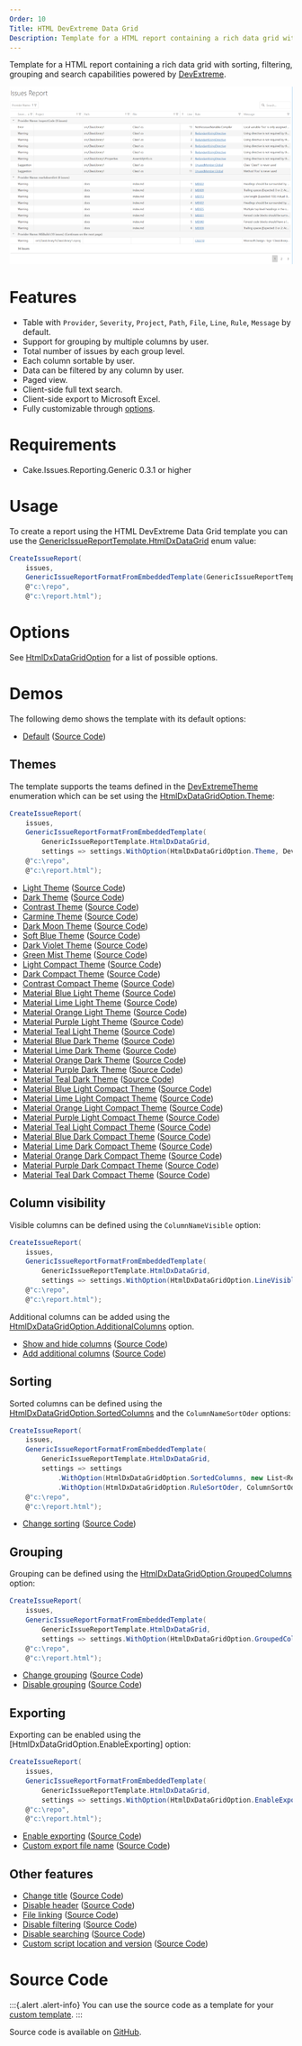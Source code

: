 ```yaml
---
Order: 10
Title: HTML DevExtreme Data Grid
Description: Template for a HTML report containing a rich data grid with sorting, filtering, grouping and search capabilities.
---
```

Template for a HTML report containing a rich data grid with sorting, filtering, grouping and search capabilities powered by [DevExtreme].

![HTML DevExtreme Data Grid](htmldxdatagrid01.png "HTML DevExtreme Data Grid")

# Features

* Table with `Provider`, `Severity`, `Project`, `Path`, `File`, `Line`, `Rule`, `Message` by default.
* Support for grouping by multiple columns by user.
* Total number of issues by each group level.
* Each column sortable by user.
* Data can be filtered by any column by user.
* Paged view.
* Client-side full text search.
* Client-side export to Microsoft Excel.
* Fully customizable through [options](#options).

# Requirements

* Cake.Issues.Reporting.Generic 0.3.1 or higher

# Usage

To create a report using the HTML DevExtreme Data Grid template you can use the [GenericIssueReportTemplate.HtmlDxDataGrid] enum value:

```csharp
CreateIssueReport(
    issues,
    GenericIssueReportFormatFromEmbeddedTemplate(GenericIssueReportTemplate.HtmlDxDataGrid),
    @"c:\repo",
    @"c:\report.html");
```

# Options

See [HtmlDxDataGridOption] for a list of possible options.

# Demos

The following demo shows the template with its default options:

* <a href="htmldxdatagrid-demo-default.html" target="_blank">Default</a>
  (<a href="https://github.com/cake-contrib/Cake.Issues.Reporting.Generic/blob/develop/demos/build/create-reports/create-reports-htmldxdatagrid-default.cake" target="_blank">Source Code</a>)

## Themes

The template supports the teams defined in the [DevExtremeTheme] enumeration which can be set using the [HtmlDxDataGridOption.Theme]:

```csharp
CreateIssueReport(
    issues,
    GenericIssueReportFormatFromEmbeddedTemplate(
        GenericIssueReportTemplate.HtmlDxDataGrid,
        settings => settings.WithOption(HtmlDxDataGridOption.Theme, DevExtremeTheme.MaterialBlueLight)),
    @"c:\repo",
    @"c:\report.html");
```

* <a href="htmldxdatagrid-demo-theme-light.html" target="_blank">Light Theme</a>
  (<a href="https://github.com/cake-contrib/Cake.Issues.Reporting.Generic/blob/develop/demos/build/create-reports/create-reports-htmldxdatagrid-theme-light.cake" target="_blank">Source Code</a>)
* <a href="htmldxdatagrid-demo-theme-dark.html" target="_blank">Dark Theme</a>
  (<a href="https://github.com/cake-contrib/Cake.Issues.Reporting.Generic/blob/develop/demos/build/create-reports/create-reports-htmldxdatagrid-theme-dark.cake" target="_blank">Source Code</a>)
* <a href="htmldxdatagrid-demo-theme-contrast.html" target="_blank">Contrast Theme</a>
  (<a href="https://github.com/cake-contrib/Cake.Issues.Reporting.Generic/blob/develop/demos/build/create-reports/create-reports-htmldxdatagrid-theme-contrast.cake" target="_blank">Source Code</a>)
* <a href="htmldxdatagrid-demo-theme-carmine.html" target="_blank">Carmine Theme</a>
  (<a href="https://github.com/cake-contrib/Cake.Issues.Reporting.Generic/blob/develop/demos/build/create-reports/create-reports-htmldxdatagrid-theme-carmine.cake" target="_blank">Source Code</a>)
* <a href="htmldxdatagrid-demo-theme-darkmoon.html" target="_blank">Dark Moon Theme</a>
  (<a href="https://github.com/cake-contrib/Cake.Issues.Reporting.Generic/blob/develop/demos/build/create-reports/create-reports-htmldxdatagrid-theme-darkmoon.cake" target="_blank">Source Code</a>)
* <a href="htmldxdatagrid-demo-theme-softblue.html" target="_blank">Soft Blue Theme</a>
  (<a href="https://github.com/cake-contrib/Cake.Issues.Reporting.Generic/blob/develop/demos/build/create-reports/create-reports-htmldxdatagrid-theme-softblue.cake" target="_blank">Source Code</a>)
* <a href="htmldxdatagrid-demo-theme-darkviolet.html" target="_blank">Dark Violet Theme</a>
  (<a href="https://github.com/cake-contrib/Cake.Issues.Reporting.Generic/blob/develop/demos/build/create-reports/create-reports-htmldxdatagrid-theme-darkviolet.cake" target="_blank">Source Code</a>)
* <a href="htmldxdatagrid-demo-theme-greenmist.html" target="_blank">Green Mist Theme</a>
  (<a href="https://github.com/cake-contrib/Cake.Issues.Reporting.Generic/blob/develop/demos/build/create-reports/create-reports-htmldxdatagrid-theme-greenmist.cake" target="_blank">Source Code</a>)
* <a href="htmldxdatagrid-demo-theme-lightcompact.html" target="_blank">Light Compact Theme</a>
  (<a href="https://github.com/cake-contrib/Cake.Issues.Reporting.Generic/blob/develop/demos/build/create-reports/create-reports-htmldxdatagrid-theme-lightcompact.cake" target="_blank">Source Code</a>)
* <a href="htmldxdatagrid-demo-theme-darkcompact.html" target="_blank">Dark Compact Theme</a>
  (<a href="https://github.com/cake-contrib/Cake.Issues.Reporting.Generic/blob/develop/demos/build/create-reports/create-reports-htmldxdatagrid-theme-darkcompact.cake" target="_blank">Source Code</a>)
* <a href="htmldxdatagrid-demo-theme-contrastcompact.html" target="_blank">Contrast Compact Theme</a>
  (<a href="https://github.com/cake-contrib/Cake.Issues.Reporting.Generic/blob/develop/demos/build/create-reports/create-reports-htmldxdatagrid-theme-contrastcompact.cake" target="_blank">Source Code</a>)
* <a href="htmldxdatagrid-demo-theme-materialbluelight.html" target="_blank">Material Blue Light Theme</a>
  (<a href="https://github.com/cake-contrib/Cake.Issues.Reporting.Generic/blob/develop/demos/build/create-reports/create-reports-htmldxdatagrid-theme-materialbluelight.cake" target="_blank">Source Code</a>)
* <a href="htmldxdatagrid-demo-theme-materiallimelight.html" target="_blank">Material Lime Light Theme</a>
  (<a href="https://github.com/cake-contrib/Cake.Issues.Reporting.Generic/blob/develop/demos/build/create-reports/create-reports-htmldxdatagrid-theme-materiallimelight.cake" target="_blank">Source Code</a>)
* <a href="htmldxdatagrid-demo-theme-materialorangelight.html" target="_blank">Material Orange Light Theme</a>
  (<a href="https://github.com/cake-contrib/Cake.Issues.Reporting.Generic/blob/develop/demos/build/create-reports/create-reports-htmldxdatagrid-theme-materialorangelight.cake" target="_blank">Source Code</a>)
* <a href="htmldxdatagrid-demo-theme-materialpurplelight.html" target="_blank">Material Purple Light Theme</a>
  (<a href="https://github.com/cake-contrib/Cake.Issues.Reporting.Generic/blob/develop/demos/build/create-reports/create-reports-htmldxdatagrid-theme-materialpurplelight.cake" target="_blank">Source Code</a>)
* <a href="htmldxdatagrid-demo-theme-materialteallight.html" target="_blank">Material Teal Light Theme</a>
  (<a href="https://github.com/cake-contrib/Cake.Issues.Reporting.Generic/blob/develop/demos/build/create-reports/create-reports-htmldxdatagrid-theme-materialteallight.cake" target="_blank">Source Code</a>)
* <a href="htmldxdatagrid-demo-theme-materialbluedark.html" target="_blank">Material Blue Dark Theme</a>
  (<a href="https://github.com/cake-contrib/Cake.Issues.Reporting.Generic/blob/develop/demos/build/create-reports/create-reports-htmldxdatagrid-theme-materialbluedark.cake" target="_blank">Source Code</a>)
* <a href="htmldxdatagrid-demo-theme-materiallimedark.html" target="_blank">Material Lime Dark Theme</a>
  (<a href="https://github.com/cake-contrib/Cake.Issues.Reporting.Generic/blob/develop/demos/build/create-reports/create-reports-htmldxdatagrid-theme-materiallimedark.cake" target="_blank">Source Code</a>)
* <a href="htmldxdatagrid-demo-theme-materialorangedark.html" target="_blank">Material Orange Dark Theme</a>
  (<a href="https://github.com/cake-contrib/Cake.Issues.Reporting.Generic/blob/develop/demos/build/create-reports/create-reports-htmldxdatagrid-theme-materialorangedark.cake" target="_blank">Source Code</a>)
* <a href="htmldxdatagrid-demo-theme-materialpurpledark.html" target="_blank">Material Purple Dark Theme</a>
  (<a href="https://github.com/cake-contrib/Cake.Issues.Reporting.Generic/blob/develop/demos/build/create-reports/create-reports-htmldxdatagrid-theme-materialpurpledark.cake" target="_blank">Source Code</a>)
* <a href="htmldxdatagrid-demo-theme-materialtealdark.html" target="_blank">Material Teal Dark Theme</a>
  (<a href="https://github.com/cake-contrib/Cake.Issues.Reporting.Generic/blob/develop/demos/build/create-reports/create-reports-htmldxdatagrid-theme-materialtealdark.cake" target="_blank">Source Code</a>)
* <a href="htmldxdatagrid-demo-theme-materialbluelightcompact.html" target="_blank">Material Blue Light Compact Theme</a>
  (<a href="https://github.com/cake-contrib/Cake.Issues.Reporting.Generic/blob/develop/demos/build/create-reports/create-reports-htmldxdatagrid-theme-materialbluelightcompact.cake" target="_blank">Source Code</a>)
* <a href="htmldxdatagrid-demo-theme-materiallimelightcompact.html" target="_blank">Material Lime Light Compact Theme</a>
  (<a href="https://github.com/cake-contrib/Cake.Issues.Reporting.Generic/blob/develop/demos/build/create-reports/create-reports-htmldxdatagrid-theme-materiallimelightcompact.cake" target="_blank">Source Code</a>)
* <a href="htmldxdatagrid-demo-theme-materialorangelightcompact.html" target="_blank">Material Orange Light Compact Theme</a>
  (<a href="https://github.com/cake-contrib/Cake.Issues.Reporting.Generic/blob/develop/demos/build/create-reports/create-reports-htmldxdatagrid-theme-materialorangelightcompact.cake" target="_blank">Source Code</a>)
* <a href="htmldxdatagrid-demo-theme-materialpurplelightcompact.html" target="_blank">Material Purple Light Compact Theme</a>
  (<a href="https://github.com/cake-contrib/Cake.Issues.Reporting.Generic/blob/develop/demos/build/create-reports/create-reports-htmldxdatagrid-theme-materialpurplelightcompact.cake" target="_blank">Source Code</a>)
* <a href="htmldxdatagrid-demo-theme-materialteallightcompact.html" target="_blank">Material Teal Light Compact Theme</a>
  (<a href="https://github.com/cake-contrib/Cake.Issues.Reporting.Generic/blob/develop/demos/build/create-reports/create-reports-htmldxdatagrid-theme-materialteallightcompact.cake" target="_blank">Source Code</a>)
* <a href="htmldxdatagrid-demo-theme-materialbluedarkcompact.html" target="_blank">Material Blue Dark Compact Theme</a>
  (<a href="https://github.com/cake-contrib/Cake.Issues.Reporting.Generic/blob/develop/demos/build/create-reports/create-reports-htmldxdatagrid-theme-materialbluedarkcompact.cake" target="_blank">Source Code</a>)
* <a href="htmldxdatagrid-demo-theme-materiallimedarkcompact.html" target="_blank">Material Lime Dark Compact Theme</a>
  (<a href="https://github.com/cake-contrib/Cake.Issues.Reporting.Generic/blob/develop/demos/build/create-reports/create-reports-htmldxdatagrid-theme-materiallimedarkcompact.cake" target="_blank">Source Code</a>)
* <a href="htmldxdatagrid-demo-theme-materialorangedarkcompact.html" target="_blank">Material Orange Dark Compact Theme</a>
  (<a href="https://github.com/cake-contrib/Cake.Issues.Reporting.Generic/blob/develop/demos/build/create-reports/create-reports-htmldxdatagrid-theme-materialorangedarkcompact.cake" target="_blank">Source Code</a>)
* <a href="htmldxdatagrid-demo-theme-materialpurpledarkcompact.html" target="_blank">Material Purple Dark Compact Theme</a>
  (<a href="https://github.com/cake-contrib/Cake.Issues.Reporting.Generic/blob/develop/demos/build/create-reports/create-reports-htmldxdatagrid-theme-materialpurpledarkcompact.cake" target="_blank">Source Code</a>)
* <a href="htmldxdatagrid-demo-theme-materialtealdarkcompact.html" target="_blank">Material Teal Dark Compact Theme</a>
  (<a href="https://github.com/cake-contrib/Cake.Issues.Reporting.Generic/blob/develop/demos/build/create-reports/create-reports-htmldxdatagrid-theme-materialtealdarkcompact.cake" target="_blank">Source Code</a>)

## Column visibility

Visible columns can be defined using the `ColumnNameVisible` option:

```csharp
CreateIssueReport(
    issues,
    GenericIssueReportFormatFromEmbeddedTemplate(
        GenericIssueReportTemplate.HtmlDxDataGrid,
        settings => settings.WithOption(HtmlDxDataGridOption.LineVisible, false)),
    @"c:\repo",
    @"c:\report.html");
```

Additional columns can be added using the [HtmlDxDataGridOption.AdditionalColumns] option.

* <a href="htmldxdatagrid-demo-columnhiding.html" target="_blank">Show and hide columns</a>
  (<a href="https://github.com/cake-contrib/Cake.Issues.Reporting.Generic/blob/develop/demos/build/create-reports/create-reports-htmldxdatagrid-hide-columns.cake" target="_blank">Source Code</a>)
* <a href="htmldxdatagrid-demo-additionalcolumns.html" target="_blank">Add additional columns</a>
  (<a href="https://github.com/cake-contrib/Cake.Issues.Reporting.Generic/blob/develop/demos/build/create-reports/create-reports-htmldxdatagrid-additional-columns.cake" target="_blank">Source Code</a>)

## Sorting

Sorted columns can be defined using the [HtmlDxDataGridOption.SortedColumns] and the
`ColumnNameSortOder` options:

```csharp
CreateIssueReport(
    issues,
    GenericIssueReportFormatFromEmbeddedTemplate(
        GenericIssueReportTemplate.HtmlDxDataGrid,
        settings => settings
            .WithOption(HtmlDxDataGridOption.SortedColumns, new List<ReportColumn> { ReportColumn.Rule })
            .WithOption(HtmlDxDataGridOption.RuleSortOder, ColumnSortOderDescending )),
    @"c:\repo",
    @"c:\report.html");
```

* <a href="htmldxdatagrid-demo-sorting.html" target="_blank">Change sorting</a>
  (<a href="https://github.com/cake-contrib/Cake.Issues.Reporting.Generic/blob/develop/demos/build/create-reports/create-reports-htmldxdatagrid-sorting.cake" target="_blank">Source Code</a>)

## Grouping

Grouping can be defined using the [HtmlDxDataGridOption.GroupedColumns] option:

```csharp
CreateIssueReport(
    issues,
    GenericIssueReportFormatFromEmbeddedTemplate(
        GenericIssueReportTemplate.HtmlDxDataGrid,
        settings => settings.WithOption(HtmlDxDataGridOption.GroupedColumns, new List<ReportColumn> { ReportColumn.Rule })),
    @"c:\repo",
    @"c:\report.html");
```

* <a href="htmldxdatagrid-demo-grouping.html" target="_blank">Change grouping</a>
  (<a href="https://github.com/cake-contrib/Cake.Issues.Reporting.Generic/blob/develop/demos/build/create-reports/create-reports-htmldxdatagrid-grouping.cake" target="_blank">Source Code</a>)
* <a href="htmldxdatagrid-demo-disablegrouping.html" target="_blank">Disable grouping</a>
  (<a href="https://github.com/cake-contrib/Cake.Issues.Reporting.Generic/blob/develop/demos/build/create-reports/create-reports-htmldxdatagrid-disable-grouping.cake" target="_blank">Source Code</a>)

## Exporting

Exporting can be enabled using the [HtmlDxDataGridOption.EnableExporting] option:

```csharp
CreateIssueReport(
    issues,
    GenericIssueReportFormatFromEmbeddedTemplate(
        GenericIssueReportTemplate.HtmlDxDataGrid,
        settings => settings.WithOption(HtmlDxDataGridOption.EnableExporting, true)),
    @"c:\repo",
    @"c:\report.html");
```

* <a href="htmldxdatagrid-demo-enableexporting.html" target="_blank">Enable exporting</a>
  (<a href="https://github.com/cake-contrib/Cake.Issues.Reporting.Generic/blob/develop/demos/build/create-reports/create-reports-htmldxdatagrid-enable-exporting.cake" target="_blank">Source Code</a>)
* <a href="htmldxdatagrid-demo-customexportfilename.html" target="_blank">Custom export file name</a>
  (<a href="https://github.com/cake-contrib/Cake.Issues.Reporting.Generic/blob/develop/demos/build/create-reports/create-reports-htmldxdatagrid-custom-export-filename.cake" target="_blank">Source Code</a>)

## Other features

* <a href="htmldxdatagrid-demo-changetitle.html" target="_blank">Change title</a>
  (<a href="https://github.com/cake-contrib/Cake.Issues.Reporting.Generic/blob/develop/demos/build/create-reports/create-reports-htmldxdatagrid-change-title.cake" target="_blank">Source Code</a>)
* <a href="htmldxdatagrid-demo-disableheader.html" target="_blank">Disable header</a>
  (<a href="https://github.com/cake-contrib/Cake.Issues.Reporting.Generic/blob/develop/demos/build/create-reports/create-reports-htmldxdatagrid-disable-header.cake" target="_blank">Source Code</a>)
* <a href="htmldxdatagrid-demo-filelinking.html" target="_blank">File linking</a>
  (<a href="https://github.com/cake-contrib/Cake.Issues.Reporting.Generic/blob/develop/demos/build/create-reports/create-reports-htmldxdatagrid-file-linking.cake" target="_blank">Source Code</a>)
* <a href="htmldxdatagrid-demo-disablefiltering.html" target="_blank">Disable filtering</a>
  (<a href="https://github.com/cake-contrib/Cake.Issues.Reporting.Generic/blob/develop/demos/build/create-reports/create-reports-htmldxdatagrid-disable-filtering.cake" target="_blank">Source Code</a>)
* <a href="htmldxdatagrid-demo-disablesearching.html" target="_blank">Disable searching</a>
  (<a href="https://github.com/cake-contrib/Cake.Issues.Reporting.Generic/blob/develop/demos/build/create-reports/create-reports-htmldxdatagrid-disable-searching.cake" target="_blank">Source Code</a>)
* <a href="htmldxdatagrid-demo-customscriptlocation.html" target="_blank">Custom script location and version</a>
  (<a href="https://github.com/cake-contrib/Cake.Issues.Reporting.Generic/blob/develop/demos/build/create-reports/create-reports-htmldxdatagrid-custom-script-location.cake" target="_blank">Source Code</a>)

# Source Code

:::{.alert .alert-info}
You can use the source code as a template for your [custom template].
:::

Source code is available on [GitHub].

[DevExtreme]: https://js.devexpress.com
[GenericIssueReportTemplate.HtmlDxDataGrid]: ../../../../../api/Cake.Issues.Reporting.Generic/GenericIssueReportTemplate/0E9E9D94
[HtmlDxDataGridOption]: ../../../../../api/Cake.Issues.Reporting.Generic/HtmlDxDataGridOption/
[DevExtremeTheme]: ../../../../../api/Cake.Issues.Reporting.Generic/DevExtremeTheme/
[HtmlDxDataGridOption.Theme]: ../../../../../api/Cake.Issues.Reporting.Generic/HtmlDxDataGridOption/EA83DCAB
[HtmlDxDataGridOption.AdditionalColumns]: ../../../../../api/Cake.Issues.Reporting.Generic/HtmlDxDataGridOption/F9860912
[HtmlDxDataGridOption.SortedColumns]: ../../../../../api/Cake.Issues.Reporting.Generic/HtmlDxDataGridOption/D578E453
[HtmlDxDataGridOption.GroupedColumns]: ../../../../../api/Cake.Issues.Reporting.Generic/HtmlDxDataGridOption/0907599C
[custom template]: ../examples/custom-template
[GitHub]: https://github.com/cake-contrib/Cake.Issues.Reporting.Generic/blob/develop/src/Cake.Issues.Reporting.Generic/Templates/DxDataGrid.cshtml
